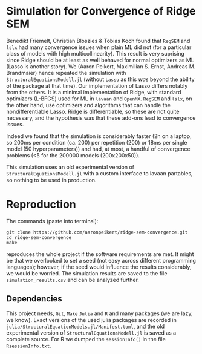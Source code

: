 # Simulation for Convergence of Ridge SEM

Benedikt Friemelt, Christian Bloszies & Tobias Koch found that `RegSEM` and `lslx` had many convergence issues when plain ML did not (for a particular class of models with high multicollinearity).
This result is very suprising since Ridge should be at least as well behaved for normal optimizers as ML (Lasso is another story).
We (Aaron Peikert, Maximilian S. Ernst, Andreas M. Brandmaier) hence repeated the simulation with `StructuralEquationsModell.jl` (without `Lasso` as this *was* beyond the ability of the package at that time).
Our implementation of Lasso differs notably from the others.
It is a minimal implementation of Ridge, with standard optimizers (L-BFGS) used for ML in `lavaan` and `OpenMX`.
`RegSEM` and `lslx`, on the other hand, use optimizers and algorithms that can handle the nondifferentiable Lasso.
Ridge is differentiable, so these are not quite necessary, and the hypothesis was that these add-ons lead to convergence issues.

Indeed we found that the simulation is considerably faster (2h on a laptop, so 200ms per condition (ca. 200) per repetition (200) or 18ms per single model (50 hyperparameters)) and had, at most, a handful of convergence problems (<5 for the 200000 models (200x200x50)).

This simulation uses an old experimental version of `StructuralEquationsModell.jl` with a custom interface to lavaan partables, so nothing to be used in production.

# Reproduction

The commands (paste into terminal):

```
git clone https://github.com/aaronpeikert/ridge-sem-convergence.git
cd ridge-sem-convergence
make
```

reproduces the whole project if the software requirements are met.
It might be that we overlooked to set a seed (not easy across different programming languages); however, if the seed would influence the results considerably, we would be worried.
The simulation results are saved to the file `simulation_results.csv` and can be analyzed further.

## Dependencies

This project needs, `Git`, `Make` `Julia` and `R` and many packages (we are lazy, we know).
Exact versions of the used julia packages are recorded in `julia/StructuralEquationModels.jl/Manifest.toml`, and the old experimental version of `StructuralEquationsModell.jl` is saved as a complete source.
For R we dumped the `sessionInfo()` in the file `RsessionInfo.txt`.
